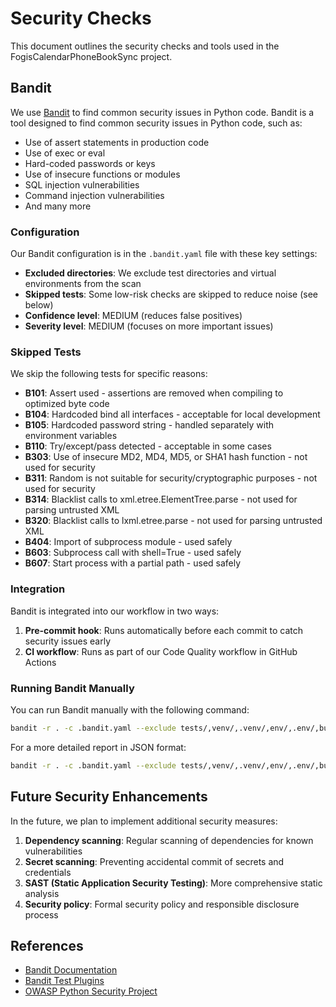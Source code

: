 # Security Checks

This document outlines the security checks and tools used in the FogisCalendarPhoneBookSync project.

## Bandit

We use [Bandit](https://bandit.readthedocs.io/) to find common security issues in Python code. Bandit is a tool designed to find common security issues in Python code, such as:

- Use of assert statements in production code
- Use of exec or eval
- Hard-coded passwords or keys
- Use of insecure functions or modules
- SQL injection vulnerabilities
- Command injection vulnerabilities
- And many more

### Configuration

Our Bandit configuration is in the `.bandit.yaml` file with these key settings:

- **Excluded directories**: We exclude test directories and virtual environments from the scan
- **Skipped tests**: Some low-risk checks are skipped to reduce noise (see below)
- **Confidence level**: MEDIUM (reduces false positives)
- **Severity level**: MEDIUM (focuses on more important issues)

### Skipped Tests

We skip the following tests for specific reasons:

- **B101**: Assert used - assertions are removed when compiling to optimized byte code
- **B104**: Hardcoded bind all interfaces - acceptable for local development
- **B105**: Hardcoded password string - handled separately with environment variables
- **B110**: Try/except/pass detected - acceptable in some cases
- **B303**: Use of insecure MD2, MD4, MD5, or SHA1 hash function - not used for security
- **B311**: Random is not suitable for security/cryptographic purposes - not used for security
- **B314**: Blacklist calls to xml.etree.ElementTree.parse - not used for parsing untrusted XML
- **B320**: Blacklist calls to lxml.etree.parse - not used for parsing untrusted XML
- **B404**: Import of subprocess module - used safely
- **B603**: Subprocess call with shell=True - used safely
- **B607**: Start process with a partial path - used safely

### Integration

Bandit is integrated into our workflow in two ways:

1. **Pre-commit hook**: Runs automatically before each commit to catch security issues early
2. **CI workflow**: Runs as part of our Code Quality workflow in GitHub Actions

### Running Bandit Manually

You can run Bandit manually with the following command:

```bash
bandit -r . -c .bandit.yaml --exclude tests/,venv/,.venv/,env/,.env/,build/,dist/
```

For a more detailed report in JSON format:

```bash
bandit -r . -c .bandit.yaml --exclude tests/,venv/,.venv/,env/,.env/,build/,dist/ --format json --output bandit-results.json
```

## Future Security Enhancements

In the future, we plan to implement additional security measures:

1. **Dependency scanning**: Regular scanning of dependencies for known vulnerabilities
2. **Secret scanning**: Preventing accidental commit of secrets and credentials
3. **SAST (Static Application Security Testing)**: More comprehensive static analysis
4. **Security policy**: Formal security policy and responsible disclosure process

## References

- [Bandit Documentation](https://bandit.readthedocs.io/)
- [Bandit Test Plugins](https://bandit.readthedocs.io/en/latest/plugins/index.html)
- [OWASP Python Security Project](https://owasp.org/www-project-python-security/)
